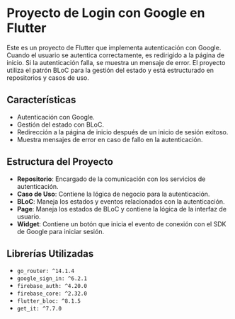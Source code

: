 # Proyecto de Login con Google en Flutter

Este es un proyecto de Flutter que implementa autenticación con Google. Cuando el usuario se autentica correctamente, es redirigido a la página de inicio. Si la autenticación falla, se muestra un mensaje de error. El proyecto utiliza el patrón BLoC para la gestión del estado y está estructurado en repositorios y casos de uso.

## Características

- Autenticación con Google.
- Gestión del estado con BLoC.
- Redirección a la página de inicio después de un inicio de sesión exitoso.
- Muestra mensajes de error en caso de fallo en la autenticación.

## Estructura del Proyecto

- **Repositorio**: Encargado de la comunicación con los servicios de autenticación.
- **Caso de Uso**: Contiene la lógica de negocio para la autenticación.
- **BLoC**: Maneja los estados y eventos relacionados con la autenticación.
- **Page**: Maneja los estados de BLoC y contiene la lógica de la interfaz de usuario.
- **Widget**: Contiene un botón que inicia el evento de conexión con el SDK de Google para iniciar sesión.

## Librerías Utilizadas

- `go_router: ^14.1.4`
- `google_sign_in: ^6.2.1`
- `firebase_auth: ^4.20.0`
- `firebase_core: ^2.32.0`
- `flutter_bloc: ^8.1.5`
- `get_it: ^7.7.0`
